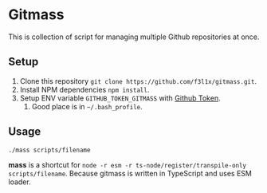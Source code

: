 # Gitmass

This is collection of script for managing multiple Github repositories at once.

## Setup

1. Clone this repository `git clone https://github.com/f3l1x/gitmass.git`.
2. Install NPM dependencies `npm install`.
3. Setup ENV variable `GITHUB_TOKEN_GITMASS` with [Github Token](https://github.com/settings/tokens).
   1. Good place is in `~/.bash_profile`.

## Usage

```
./mass scripts/filename
```

**mass** is a shortcut for `node -r esm -r ts-node/register/transpile-only scripts/filename`.
Because gitmass is written in TypeScript and uses ESM loader.
